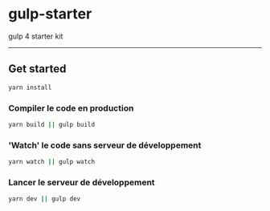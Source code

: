 # gulp-starter
gulp 4 starter kit

---

## Get started
```bash
yarn install
```

### Compiler le code en production
```bash
yarn build || gulp build
```

### 'Watch' le code sans serveur de développement
```bash
yarn watch || gulp watch
```

### Lancer le serveur de développement
```bash
yarn dev || gulp dev
```

